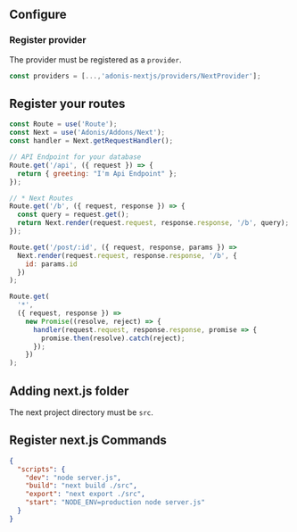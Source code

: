 ## Configure

### Register provider

The provider must be registered as a `provider`.

```javascript
const providers = [...,'adonis-nextjs/providers/NextProvider'];
```

## Register your routes

```javascript
const Route = use('Route');
const Next = use('Adonis/Addons/Next');
const handler = Next.getRequestHandler();

// API Endpoint for your database
Route.get('/api', ({ request }) => {
  return { greeting: "I'm Api Endpoint" };
});

// * Next Routes
Route.get('/b', ({ request, response }) => {
  const query = request.get();
  return Next.render(request.request, response.response, '/b', query);
});

Route.get('/post/:id', ({ request, response, params }) =>
  Next.render(request.request, response.response, '/b', {
    id: params.id
  })
);

Route.get(
  '*',
  ({ request, response }) =>
    new Promise((resolve, reject) => {
      handler(request.request, response.response, promise => {
        promise.then(resolve).catch(reject);
      });
    })
);
```

## Adding next.js folder

The next project directory must be `src`.

## Register next.js Commands

```json
{
  "scripts": {
    "dev": "node server.js",
    "build": "next build ./src",
    "export": "next export ./src",
    "start": "NODE_ENV=production node server.js"
  }
}
```
